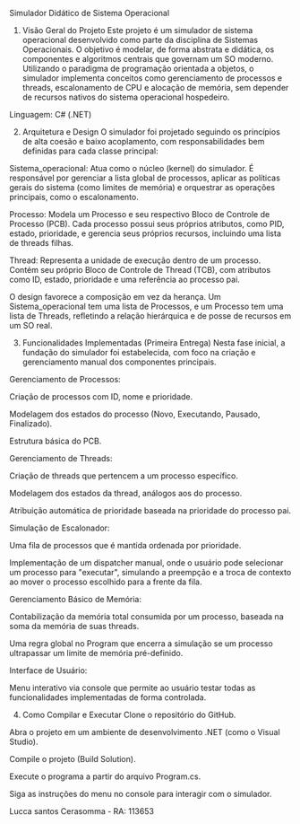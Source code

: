 Simulador Didático de Sistema Operacional
1. Visão Geral do Projeto
Este projeto é um simulador de sistema operacional desenvolvido como parte da disciplina de Sistemas Operacionais. O objetivo é modelar, de forma abstrata e didática, os componentes e algoritmos centrais que governam um SO moderno. Utilizando o paradigma de programação orientada a objetos, o simulador implementa conceitos como gerenciamento de processos e threads, escalonamento de CPU e alocação de memória, sem depender de recursos nativos do sistema operacional hospedeiro.

Linguagem: C# (.NET)

2. Arquitetura e Design
O simulador foi projetado seguindo os princípios de alta coesão e baixo acoplamento, com responsabilidades bem definidas para cada classe principal:

Sistema_operacional: Atua como o núcleo (kernel) do simulador. É responsável por gerenciar a lista global de processos, aplicar as políticas gerais do sistema (como limites de memória) e orquestrar as operações principais, como o escalonamento.

Processo: Modela um Processo e seu respectivo Bloco de Controle de Processo (PCB). Cada processo possui seus próprios atributos, como PID, estado, prioridade, e gerencia seus próprios recursos, incluindo uma lista de threads filhas.

Thread: Representa a unidade de execução dentro de um processo. Contém seu próprio Bloco de Controle de Thread (TCB), com atributos como ID, estado, prioridade e uma referência ao processo pai.

O design favorece a composição em vez da herança. Um Sistema_operacional tem uma lista de Processos, e um Processo tem uma lista de Threads, refletindo a relação hierárquica e de posse de recursos em um SO real.

3. Funcionalidades Implementadas (Primeira Entrega)
Nesta fase inicial, a fundação do simulador foi estabelecida, com foco na criação e gerenciamento manual dos componentes principais.

Gerenciamento de Processos:

Criação de processos com ID, nome e prioridade.

Modelagem dos estados do processo (Novo, Executando, Pausado, Finalizado).

Estrutura básica do PCB.

Gerenciamento de Threads:

Criação de threads que pertencem a um processo específico.

Modelagem dos estados da thread, análogos aos do processo.

Atribuição automática de prioridade baseada na prioridade do processo pai.

Simulação de Escalonador:

Uma fila de processos que é mantida ordenada por prioridade.

Implementação de um dispatcher manual, onde o usuário pode selecionar um processo para "executar", simulando a preempção e a troca de contexto ao mover o processo escolhido para a frente da fila.

Gerenciamento Básico de Memória:

Contabilização da memória total consumida por um processo, baseada na soma da memória de suas threads.

Uma regra global no Program que encerra a simulação se um processo ultrapassar um limite de memória pré-definido.

Interface de Usuário:

Menu interativo via console que permite ao usuário testar todas as funcionalidades implementadas de forma controlada.

4. Como Compilar e Executar
Clone o repositório do GitHub.

Abra o projeto em um ambiente de desenvolvimento .NET (como o Visual Studio).

Compile o projeto (Build Solution).

Execute o programa a partir do arquivo Program.cs.

Siga as instruções do menu no console para interagir com o simulador.


Lucca santos Cerasomma - RA: 113653
